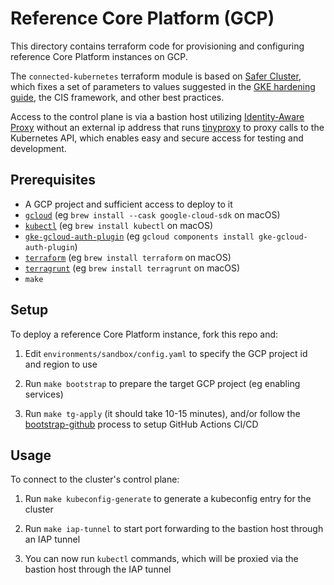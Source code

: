 # Reference Core Platform (GCP)

This directory contains terraform code for provisioning and configuring reference Core Platform instances on GCP.

The `connected-kubernetes` terraform module is based on [Safer Cluster](https://github.com/terraform-google-modules/terraform-google-kubernetes-engine/blob/master/modules/safer-cluster/README.md), which fixes a set of parameters to values suggested in the [GKE hardening guide](https://cloud.google.com/kubernetes-engine/docs/how-to/hardening-your-cluster), the CIS framework, and other best practices.

Access to the control plane is via a bastion host utilizing [Identity-Aware Proxy](https://cloud.google.com/iap/) without an external ip address that runs [tinyproxy](https://tinyproxy.github.io/) to proxy calls to the Kubernetes API, which enables easy and secure access for testing and development.

## Prerequisites
- A GCP project and sufficient access to deploy to it
- [`gcloud`](https://cloud.google.com/sdk/docs/install) (eg `brew install --cask google-cloud-sdk` on macOS)
- [`kubectl`](https://kubernetes.io/docs/tasks/tools/) (eg `brew install kubectl` on macOS)
- [`gke-gcloud-auth-plugin`](https://cloud.google.com/blog/products/containers-kubernetes/kubectl-auth-changes-in-gke) (eg `gcloud components install gke-gcloud-auth-plugin`)
- [`terraform`](https://developer.hashicorp.com/terraform/downloads) (eg `brew install terraform` on macOS)
- [`terragrunt`](https://terragrunt.gruntwork.io/docs/getting-started/install/) (eg `brew install terragrunt` on macOS)
- `make`

## Setup

To deploy a reference Core Platform instance, fork this repo and:

1. Edit `environments/sandbox/config.yaml` to specify the GCP project id and region to use

2. Run `make bootstrap` to prepare the target GCP project (eg enabling services)

3. Run `make tg-apply` (it should take 10-15 minutes), and/or follow the [bootstrap-github](bootstrap-github/) process to setup GitHub Actions CI/CD

## Usage

To connect to the cluster's control plane:

1. Run `make kubeconfig-generate` to generate a kubeconfig entry for the cluster

2. Run `make iap-tunnel` to start port forwarding to the bastion host through an IAP tunnel

3. You can now run `kubectl` commands, which will be proxied via the bastion host through the IAP tunnel
